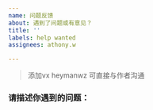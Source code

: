 ```yaml
---
name: 问题反馈
about: 遇到了问题或有意见？
title: ''
labels: help wanted
assignees: athony.w

---
```


> 添加vx heymanwz 可直接与作者沟通

### 请描述你遇到的问题：
